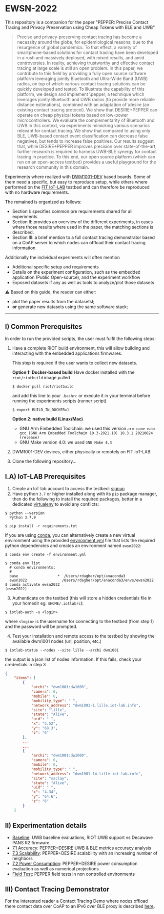 # EWSN-2022

This repository is a companion for the paper "PEPPER: Precise Contact Tracing and
Privacy Preservation using Cheap Tokens with BLE and UWB"

> Precise and privacy-preserving contact tracing has become a necessity around the globe,
> for epidemiological reasons, due to the resurgence of global pandemics. To that effect,
> a variety of smartphone-based solutions for contact tracing have been developed in a rush
> and massively deployed, with mixed results, and amid controversies. In reality, achieving
> trustworthy and effective contact tracing at large scale is still an open problem.
> In this paper, we contribute to this field by providing a fully open source software platform leveraging jointly Bluetooth and Ultra-Wide Band (UWB) radios, on top of which various contact tracing solutions can be quickly developed and tested.
> To illustrate the capability of this platform,
> we design and implement \pepper, a technique which leverages jointly Bluetooth and UWB radios (to provide more reliable distance estimations), combined with an adaptation of \desire (an existing contact tracing protocol).
> We show that DESIRE+PEPPER can operate on cheap physical tokens based on low-power microcontrollers.
> We evaluate the complementarity of Bluetooth and UWB in this context, via experiments mimicking various scenarios relevant for contact tracing.
> We show that compared to using only BLE, UWB-based contact event classification can decrease false negatives, but tends to increase false positives.
> Our results suggest that, while DESIRE+PEPPER improves precision over state-of-the-art, further research is required to harness UWB-BLE synergy for contact tracing in practice.
> To this end, our open source platform (which can run on an open-access testbed) provides a useful playground for the research community in this domain.

Experiments where realized with [DWM1001-DEV](https://www.decawave.com/product/mdek1001-deployment-kit/) based boards.
Some of them need a specific, but easy to reproduce setup, while others where performed on the [FIT IoT-LAB](https://www.iot-lab.info/) testbed
and can therefore be reproduced with no hardware requirements.

The remained is organized as follows:

- Section I: specifies common pre requirements shared for all experiments.
- Section II: provides an overview of the different experiments, in cases where those results where used in the paper,
  the matching sections is described.
- Section III: a brief mention to a full contact tracing demonstrator based on a CoAP server to which nodes can offload
  their contact tracing information.

Additionally the individual experiments will often mention

- Additional specific setup and requirements
- Details on the experiment configuration, such as the embedded application (Public Open-source), and the experiment workflow
- Exposed datasets if any as well as tools to analyze/plot those datasets

:warning: Based on this guide, the reader can either:
  - plot the paper results from the datasetsI;
  - **or** generate new datasets using the same software stack;

---

## I) Common Prerequisites
In order to run the provided scripts, the user must fulfil the following steps:

1. Have a complete RIOT build environment, this will allow building and interacting
   with the embedded applications firmwares.

   This step is required if the user wants to collect new datasets.

   **Option 1: Docker-based build**
   Have docker installed with the `riot/riotbuild` image pulled

   ```shell
   $ docker pull riot/riotbuild
   ```
   and add this line to your `.bashrc` or execute it in your terminal before running the experiments scripts (runner script)

   ```shell
   $ export BUILD_IN_DOCKER=1
   ```

   **Option 2: native build (Linux/Mac)**
   - GNU Arm Embedded Toolchain: we used this version `arm-none-eabi-gcc (GNU Arm Embedded Toolchain 10.3-2021.10) 10.3.1 20210824 (release)`
   - GNU Make version 4.0: we used `GNU Make 4.3`

2. DWM1001-DEV devices, either physically or remotely on FIT IoT-LAB

3. Clone the following repository...

## I.A) IoT-LAB Prerequisites

1. Create an IoT lab account to access the testbed: [signup](https://www.iot-lab.info/testbed/signup)
2. Have python `3.7` or higher installed along with its `pip` package manager, then do the following to install the required packages, better in a dedicated [virtualenv](https://docs.python.org/3/tutorial/venv.html) to avoid any conflicts:

  ```shell
  $ python --version
    Python 3.7.9

  $ pip install -r requirements.txt
  ```

  If you are using [conda](https://docs.conda.io/projects/conda/en/latest/index.html), you can alternatively create a new virtual environment using the provided [environment.yml](./environment.yml) file that lists the required python dependencies and creates an environment named `ewsn2022`:

  ```shell
  $ conda env create -f environment.yml

  $ conda env list
    # conda environments:
    #
    base                  *  /Users/rdagher/opt/anaconda3
    ewsn2022                /Users/rdagher/opt/anaconda3/envs/ewsn2022
  $ conda activate ewsn2022
 (ewsn2022)
  ```

3. Authenticate on the testbed (this will store a hidden credentials file in your homedir eg. `$HOME/.iotlabrc`):

  ```shell
  $ iotlab-auth -u <login>
  ```
  where `<login>` is the username for connecting to the testbed (from step 1) and the password will be prompted.

4. Test your installation and remote access to the testbed by showing the available dwm1001 nodes (url, position, etc.)

  ```shell
  $ iotlab-status --nodes --site lille --archi dwm1001
  ```
the output is a json list of nodes information. If this fails, check your credentials in step 3

  ```json
  {
      "items": [
          {
              "archi": "dwm1001:dw1000",
              "camera": 0,
              "mobile": 0,
              "mobility_type": " ",
              "network_address": "dwm1001-1.lille.iot-lab.info",
              "site": "lille",
              "state": "Alive",
              "uid": " ",
              "x": "5.52",
              "y": "68.3",
              "z": "6"
          },
          ...
          ...
          {
              "archi": "dwm1001:dw1000",
              "camera": 0,
              "mobile": 0,
              "mobility_type": " ",
              "network_address": "dwm1001-14.lille.iot-lab.info",
              "site": "saclay",
              "state": "Alive",
              "uid": " ",
              "x": "4.34",
              "y": "64.6",
              "z": "6"
          }
      ]
  ```

## II) Experimentation details

- [Baseline](experiments/baseline): UWB baseline evaluations, RIOT UWB support vs Decawave PANS R2 firmware
- [7.1 Accuracy](experiments/accuracy): PEPPER+DESIRE UWB & BLE metrics accuracy analysis
- [7.3 Scalability](experiments/scalability): PEPPER+DESIRE scalability with an increasing number of neighbors
- [7.2 Power Consumption](experiments/power-consumption): PEPPER+DESIRE power consumption evaluation as well as numerical projections
- [Field Test](experiments/field-test): PEPPER field tests in non controlled environments

## III) Contact Tracing Demonstrator

For the interested reader a Contact Tracing Demo where nodes offload there
contact data over CoAP to an IPv6 over BLE proxy is described [here](https://anonymous.4open.science/r/EWSN-pepper-D6AD/apps/pepper_demo/README.md).
